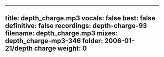 
---
title: depth_charge.mp3
vocals: false
best: false
definitive: false
recordings: depth-charge-93
filename: depth_charge.mp3
mixes: depth_charge-mp3-346
folder: 2006-01-21/depth charge
weight: 0
---
